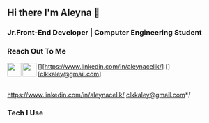 ## Hi there I'm Aleyna 👋

### Jr.Front-End Developer | Computer Engineering Student
   
  ### Reach Out To Me
  
 [<img height="32" width="32" src="https://unpkg.com/simple-icons@v6/icons/linkedin.svg" align="left" />][https://www.linkedin.com/in/aleynacelik/]
 [<img height="32" width="32" src="https://unpkg.com/simple-icons@v6/icons/gmail.svg" align="left" />][clkkaley@gmail.com]
<br/>
<br/>

[linkedin]:https://www.linkedin.com/in/aleynacelik/
[gmail]:clkkaley@gmail.com

https://www.linkedin.com/in/aleynacelik/
clkkaley@gmail.com*/


 ### Tech I Use


<!--
**clkaley/clkaley** is a ✨ _special_ ✨ repository because its `README.md` (this file) appears on your GitHub profile.

Here are some ideas to get you started:

- 🔭 I’m currently working on ...
- 🌱 I’m currently learning ...
- 👯 I’m looking to collaborate on ...
- 🤔 I’m looking for help with ...
- 💬 Ask me about ...
- 📫 How to reach me: ...
- 😄 Pronouns: ...
- ⚡ Fun fact: ...
-->
